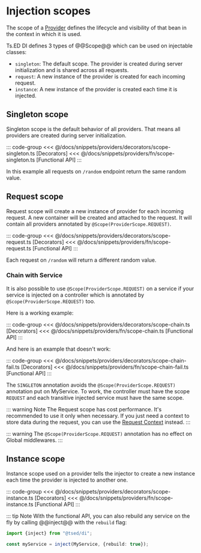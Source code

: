 # Injection scopes

The scope of a [Provider](/docs/providers.md) defines the lifecycle and visibility of that bean in the context in which it is used.

Ts.ED DI defines 3 types of @@Scope@@ which can be used on injectable classes:

- `singleton`: The default scope. The provider is created during server initialization and is shared across all requests.
- `request`: A new instance of the provider is created for each incoming request.
- `instance`: A new instance of the provider is created each time it is injected.

## Singleton scope

Singleton scope is the default behavior of all providers. That means all providers are created during server initialization.

::: code-group
<<< @/docs/snippets/providers/decorators/scope-singleton.ts [Decorators]
<<< @/docs/snippets/providers/fn/scope-singleton.ts [Functional API]
:::

In this example all requests on `/random` endpoint return the same random value.

## Request scope

Request scope will create a new instance of provider for each incoming request. A new container will be created
and attached to the request. It will contain all providers annotated by `@Scope(ProviderScope.REQUEST)`.

::: code-group
<<< @/docs/snippets/providers/decorators/scope-request.ts [Decorators]
<<< @/docs/snippets/providers/fn/scope-request.ts [Functional API]
:::

Each request on `/random` will return a different random value.

### Chain with Service

It is also possible to use `@Scope(ProviderScope.REQUEST)` on a service if your service is injected on a controller
which is annotated by `@Scope(ProviderScope.REQUEST)` too.

Here is a working example:

::: code-group
<<< @/docs/snippets/providers/decorators/scope-chain.ts [Decorators]
<<< @/docs/snippets/providers/fn/scope-chain.ts [Functional API]
:::

And here is an example that doesn't work:

::: code-group
<<< @/docs/snippets/providers/decorators/scope-chain-fail.ts [Decorators]
<<< @/docs/snippets/providers/fn/scope-chain-fail.ts [Functional API]
:::

The `SINGLETON` annotation avoids the `@Scope(ProviderScope.REQUEST)` annotation put on MyService.
To work, the controller must have the scope `REQUEST` and each transitive injected service must have the same scope.

::: warning Note
The Request scope has cost performance. It's recommended to use it only when necessary. If you just need a context to store
data during the request, you can use the [Request Context](/docs/request-context.md) instead.
:::

::: warning
The `@Scope(ProviderScope.REQUEST)` annotation has no effect on Global middlewares.
:::

## Instance scope

Instance scope used on a provider tells the injector to create a new instance each time the provider is injected to another one.

::: code-group
<<< @/docs/snippets/providers/decorators/scope-instance.ts [Decorators]
<<< @/docs/snippets/providers/fn/scope-instance.ts [Functional API]
:::

::: tip Note
With the functional API, you can also rebuild any service on the fly by calling @@inject@@ with the `rebuild` flag:

```typescript
import {inject} from "@tsed/di";

const myService = inject(MyService, {rebuild: true});
```
